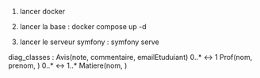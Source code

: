 1. lancer docker

2. lancer la base :
docker compose up -d

3. lancer le serveur symfony :
symfony serve

diag_classes :
Avis(note, commentaire, emailEtuduiant) 0..* <-> 1 Prof(nom, prenom, ) 0..* <-> 1..* Matiere(nom, )
